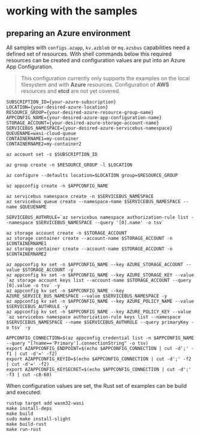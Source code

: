 # working with the samples

## preparing an Azure environment

All samples with `configs.azapp`, `kv.azblob` or `mq.azsbus` capabilities need a defined set of resources. With shell commands below this required resources can be created and configuration values are put into an Azure App Configuration.

> This configuration currently only supports the examples on the local filesystem and with **Azure** resources. Configuration of **AWS** resources and **etcd** are not yet covered.

```shell
SUBSCRIPTION_ID={your-azure-subscription}
LOCATION={your-desired-azure-location}
RESOURCE_GROUP={your-desired-azure-resource-group-name}
APPCONFIG_NAME={your-desired-azure-app-configuration-name}
STORAGE_ACCOUNT={your-desired-azure-storage-account-name}
SERVICEBUS_NAMESPACE={your-desired-azure-servicebus-namespace}
QUEUENAME=wasi-cloud-queue
CONTAINERNAME1=my-container
CONTAINERNAME2=my-container2

az account set -s $SUBSCRIPTION_ID

az group create -n $RESOURCE_GROUP -l $LOCATION

az configure --defaults location=$LOCATION group=$RESOURCE_GROUP

az appconfig create -n $APPCONFIG_NAME

az servicebus namespace create -n $SERVICEBUS_NAMESPACE
az servicebus queue create --namespace-name $SERVICEBUS_NAMESPACE --name $QUEUENAME

SERVICEBUS_AUTHRULE=`az servicebus namespace authorization-rule list --namespace $SERVICEBUS_NAMESPACE --query '[0].name' -o tsv`

az storage account create -n $STORAGE_ACCOUNT
az storage container create --account-name $STORAGE_ACCOUNT -n $CONTAINERNAME1
az storage container create --account-name $STORAGE_ACCOUNT -n $CONTAINERNAME2

az appconfig kv set -n $APPCONFIG_NAME --key AZURE_STORAGE_ACCOUNT --value $STORAGE_ACCOUNT -y
az appconfig kv set -n $APPCONFIG_NAME --key AZURE_STORAGE_KEY --value `az storage account keys list --account-name $STORAGE_ACCOUNT --query [0].value -o tsv` -y
az appconfig kv set -n $APPCONFIG_NAME --key AZURE_SERVICE_BUS_NAMESPACE --value $SERVICEBUS_NAMESPACE -y
az appconfig kv set -n $APPCONFIG_NAME --key AZURE_POLICY_NAME --value $SERVICEBUS_AUTHRULE -y
az appconfig kv set -n $APPCONFIG_NAME --key AZURE_POLICY_KEY --value `az servicebus namespace authorization-rule keys list --namespace $SERVICEBUS_NAMESPACE --name $SERVICEBUS_AUTHRULE --query primaryKey -o tsv` -y

APPCONFIG_CONNECTION=$(az appconfig credential list -n $APPCONFIG_NAME --query "[?name=='Primary'].connectionString" -o tsv)
export AZAPPCONFIG_ENDPOINT=$(echo $APPCONFIG_CONNECTION | cut -d';' -f1 | cut -d'=' -f2)
export AZAPPCONFIG_KEYID=$(echo $APPCONFIG_CONNECTION | cut -d';' -f2 | cut -d'=' -f2)
export AZAPPCONFIG_KEYSECRET=$(echo $APPCONFIG_CONNECTION | cut -d';' -f3 | cut -c8-60)
```

When configuration values are set, the Rust set of examples can be build and executed:

```shell
rustup target add wasm32-wasi
make install-deps
make build
sudo make install-slight
make build-rust
make run-rust
```
